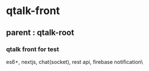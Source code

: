 # qtalk-front
parent : qtalk-root
---------------
### qtalk front for test
es6+, nextjs, chat(socket), rest api, firebase notification\
